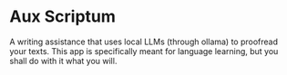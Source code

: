 # Aux Scriptum

A writing assistance that uses local LLMs (through ollama) to proofread your texts.
This app is specifically meant for language learning, but you shall do with it what you will.
